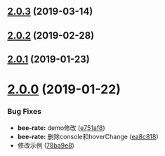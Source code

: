 <a name="2.0.3"></a>
## [2.0.3](https://github.com/tinper-bee/bee-rate/compare/v2.0.2...v2.0.3) (2019-03-14)



<a name="2.0.2"></a>
## [2.0.2](https://github.com/tinper-bee/bee-rate/compare/v2.0.1...v2.0.2) (2019-02-28)



<a name="2.0.1"></a>
## [2.0.1](https://github.com/tinper-bee/bee-rate/compare/v2.0.0...v2.0.1) (2019-01-23)



<a name="2.0.0"></a>
# [2.0.0](https://github.com/tinper-bee/bee-rate/compare/e751af8...v2.0.0) (2019-01-22)


### Bug Fixes

* **bee-rate:** demo修改 ([e751af8](https://github.com/tinper-bee/bee-rate/commit/e751af8))
* **bee-rate:** 删除console和hoverChange ([ea8c818](https://github.com/tinper-bee/bee-rate/commit/ea8c818))
* 修改示例 ([78ba9e8](https://github.com/tinper-bee/bee-rate/commit/78ba9e8))



